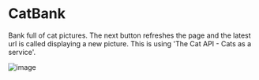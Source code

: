 # CatBank
Bank full of cat pictures. The next button refreshes the page and the latest url is called displaying a new picture. This is using 'The Cat API - Cats as a service'.

![image](https://user-images.githubusercontent.com/33520823/174079738-8ab062a5-5c86-4139-a6d2-deecda776c63.png)
